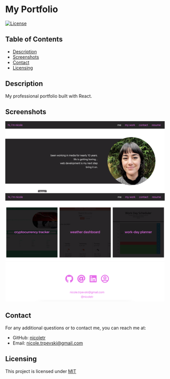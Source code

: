 # My Portfolio

[![License](https://img.shields.io/badge/license-MIT-blue.svg)](https://opensource.org/licenses/MIT)

## Table of Contents

- [Description](#description)
- [Screenshots](#screenshots)
- [Contact](#contact)
- [Licensing](#licensing)

## Description

My professional portfolio built with React. <br>

## Screenshots

![Screenshot 1](src/assets/images/screenshot-1.png)
![Screenshot 2](src/assets/images/screenshot-2.png)
![Screenshot 3](src/assets/images/screenshot-3.png)
<br>

## Contact

For any additional questions or to contact me, you can reach me at:<br>

- GitHub: [nicoletr](https://github.com/nicoletr) <br>
- Email: [nicole.trpevski@gmail.com](mailto:nicole.trpevski@gmail.com)<br>

## Licensing

This project is licensed under [MIT](https://opensource.org/licenses/MIT)
